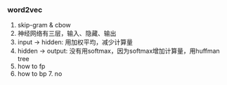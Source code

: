 ### word2vec
1. skip-gram & cbow
2. 神经网络有三层，输入、隐藏、输出
3. input -> hidden: 用加权平均，减少计算量
4. hidden -> output: 没有用softmax，因为softmax增加计算量，用huffman tree
5. how to fp
6. how to bp
	7. no 
